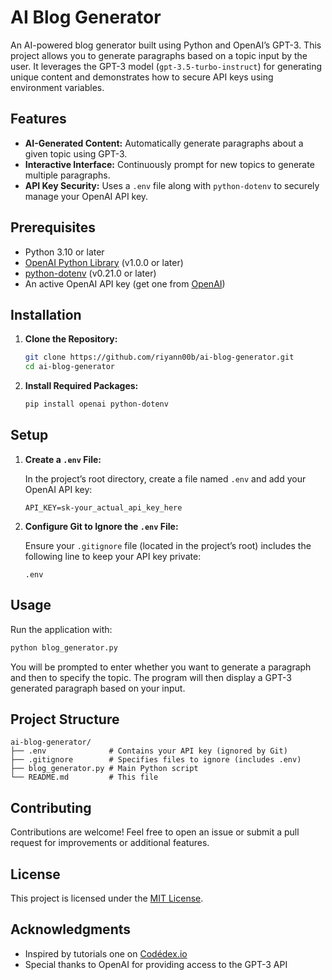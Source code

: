 # AI Blog Generator

An AI-powered blog generator built using Python and OpenAI’s GPT-3. This project allows you to generate paragraphs based on a topic input by the user. It leverages the GPT-3 model (`gpt-3.5-turbo-instruct`) for generating unique content and demonstrates how to secure API keys using environment variables.

## Features

- **AI-Generated Content:** Automatically generate paragraphs about a given topic using GPT-3.
- **Interactive Interface:** Continuously prompt for new topics to generate multiple paragraphs.
- **API Key Security:** Uses a `.env` file along with `python-dotenv` to securely manage your OpenAI API key.

## Prerequisites

- Python 3.10 or later
- [OpenAI Python Library](https://pypi.org/project/openai/) (v1.0.0 or later)
- [python-dotenv](https://pypi.org/project/python-dotenv/) (v0.21.0 or later)
- An active OpenAI API key (get one from [OpenAI](https://www.openai.com/))

## Installation

1. **Clone the Repository:**

   ```bash
   git clone https://github.com/riyann00b/ai-blog-generator.git
   cd ai-blog-generator
   ```

2. **Install Required Packages:**

   ```bash
   pip install openai python-dotenv
   ```

## Setup

1. **Create a `.env` File:**

   In the project’s root directory, create a file named `.env` and add your OpenAI API key:

   ```env
   API_KEY=sk-your_actual_api_key_here
   ```

2. **Configure Git to Ignore the `.env` File:**

   Ensure your `.gitignore` file (located in the project’s root) includes the following line to keep your API key private:

   ```
   .env
   ```

## Usage

Run the application with:

```bash
python blog_generator.py
```

You will be prompted to enter whether you want to generate a paragraph and then to specify the topic. The program will then display a GPT-3 generated paragraph based on your input.

## Project Structure

```
ai-blog-generator/
├── .env              # Contains your API key (ignored by Git)
├── .gitignore        # Specifies files to ignore (includes .env)
├── blog_generator.py # Main Python script
└── README.md         # This file
```

## Contributing

Contributions are welcome! Feel free to open an issue or submit a pull request for improvements or additional features.

## License

This project is licensed under the [MIT License](LICENSE).

## Acknowledgments

- Inspired by tutorials one on [Codédex.io](https://www.codedex.io/projects/generate-a-blog-with-openai)  
- Special thanks to OpenAI for providing access to the GPT-3 API
